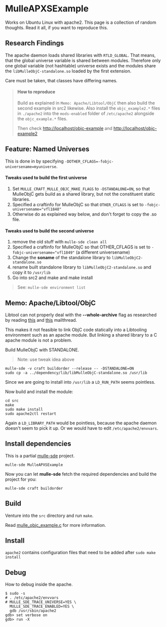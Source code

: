 # MulleAPXSExample

Works on Ubuntu Linux with apache2. This page is
a collection of random thoughts. Read it all, if
you want to reproduce this.



## Research Findings

The apache daemon loads shared libraries with `RTLD_GLOBAL`. That means, that
the global universe variable is shared between modules. Therefore only one
global variable (not hashtable) universe exists and the modules share the
`libMulleObjC-standalone.so` loaded by the first extension.

Care must be taken, that classes have differing names.

> #### How to reproduce
>
> Build as explained in `Memo: Apache/Libtool/ObjC`
> then also build the second example in src2 likewise.
> Also install the `objc_example2.*` files in `./apache2` into the
> `mods-enabled` folder of `/etc/apache2` alongside the `objc_example.*` files.
>
> Then check [http://localhost/objc-example]() and [http://localhost/objc-example2]()
>


## Feature: Named Universes


This is done in by specifying `-DOTHER_CFLAGS=-fobjc-universename=myuniverse`.

#### Tweaks used to build the first universe

1. Set `MULLE_CRAFT_MULLE_OBJC_MAKE_FLAGS` to `-DSTANDALONE=ON`, so that MulleObjC gets build as a shared library, but not the constituent static libraries.
2. Specified a craftinfo for MulleObjC so that `OTHER_CFLAGS` is set to
`-fobjc-universename="vfl1848"`
3. Otherwise do as explained way below, and don't forget to copy the .so file.

#### Tweaks used to build the second universe

1. remove the old stuff with `mulle-sde clean all`
2. Specified a craftinfo for MulleObjC so that OTHER_CFLAGS is set to `-fobjc-universename="vfl1849"` (a different universename)
4. Change the **soname** of the standalone library to `libMulleObjC2-standalone.so`
3. rename built standalone library to `libMulleObjC2-standalone.so` and copy it
 to `/usr/lib`
5. Go into src2 and make and make install

> See: `mulle-sde environment list`


## Memo: Apache/Libtool/ObjC

Libtool can not properly deal with the **--whole-archive** flag as researched
by reading [this](https://lists.gnu.org/archive/html/automake/2015-03/msg00000.html)
and [this](https://lists.gnu.org/archive/html/libtool/2006-08/msg00007.html) mailthread.

This makes it not feasible to link ObjC code statically into a Libtooling
environment such as an apache module. But linking a shared library to a C apache module is not a problem.

Build MulleObjC with STANDALONE.

> Note: use tweak idea above

```
mulle-sde -v craft buildorder --release -- -DSTANDALONE=ON
sudo cp -a ../dependency/lib/libMulleObjC-standalone.so /usr/lib
```

Since we are going to install into `/usr/lib`
a `LD_RUN_PATH` seems pointless.

Now build and install the module:

```
cd src
make
sudo make install
sudo apache2ctl restart
```

Again a `LD_LIBRARY_PATH` would be pointless, because the apache daemon doesn't seem to pick it up. Or we would have to edit `/etc/apache2/envvars`.



## Install dependencies

This is a partial [mulle-sde](https://mulle-sde.github.io/) project.


```
mulle-sde MulleAPXSExample
```

Now you can let **mulle-sde** fetch the required dependencies and build the
project for you:

```
mulle-sde craft buildorder
```

## Build

Venture into the `src` directory and run `make`.

Read [mulle_objc_example.c](src/mod_objc_example.c) for more information.


## Install

`apache2` contains configuration files that need to be added after
`sudo make install`

## Debug

How to debug inside the apache.

```
$ sudo -s
# . /etc/apache2/envvars
# MULLE_SDE_TRACE_UNIVERSE=YES \
  MULLE_SDE_TRACE_ENABLED=YES \
  gdb /usr/sbin/apache2
gdb> set verbose on
gdb> run -X
```

